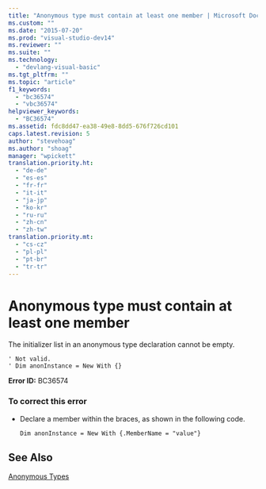 ```yaml
---
title: "Anonymous type must contain at least one member | Microsoft Docs"
ms.custom: ""
ms.date: "2015-07-20"
ms.prod: "visual-studio-dev14"
ms.reviewer: ""
ms.suite: ""
ms.technology: 
  - "devlang-visual-basic"
ms.tgt_pltfrm: ""
ms.topic: "article"
f1_keywords: 
  - "bc36574"
  - "vbc36574"
helpviewer_keywords: 
  - "BC36574"
ms.assetid: fdc8dd47-ea38-49e8-8dd5-676f726cd101
caps.latest.revision: 5
author: "stevehoag"
ms.author: "shoag"
manager: "wpickett"
translation.priority.ht: 
  - "de-de"
  - "es-es"
  - "fr-fr"
  - "it-it"
  - "ja-jp"
  - "ko-kr"
  - "ru-ru"
  - "zh-cn"
  - "zh-tw"
translation.priority.mt: 
  - "cs-cz"
  - "pl-pl"
  - "pt-br"
  - "tr-tr"
---
```

# Anonymous type must contain at least one member
The initializer list in an anonymous type declaration cannot be empty.  
  
```  
' Not valid.  
' Dim anonInstance = New With {}  
```  
  
 **Error ID:** BC36574  
  
### To correct this error  
  
-   Declare a member within the braces, as shown in the following code.  
  
    ```  
    Dim anonInstance = New With {.MemberName = "value"}  
    ```  
  
## See Also  
 [Anonymous Types](/dotnet/visual-basic/programming-guide/language-features/objects-and-classes/anonymous-types)